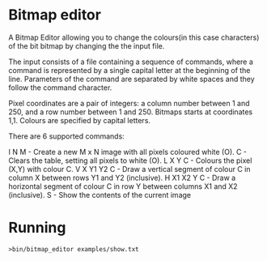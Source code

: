 # Bitmap editor
A Bitmap Editor allowing you to change the colours(in this case characters) of the bit bitmap by changing the the input file.

The input consists of a file containing a sequence of commands, where a command is represented by a single capital letter at the beginning of the line. Parameters of the command are separated by white spaces and they follow the command character.

Pixel coordinates are a pair of integers: a column number between 1 and 250, and a row number between 1 and 250. Bitmaps starts at coordinates 1,1. Colours are specified by capital letters.

There are 6 supported commands:

I N M - Create a new M x N image with all pixels coloured white (O).
C - Clears the table, setting all pixels to white (O).
L X Y C - Colours the pixel (X,Y) with colour C.
V X Y1 Y2 C - Draw a vertical segment of colour C in column X between rows Y1 and Y2 (inclusive).
H X1 X2 Y C - Draw a horizontal segment of colour C in row Y between columns X1 and X2 (inclusive).
S - Show the contents of the current image

# Running

`>bin/bitmap_editor examples/show.txt`
